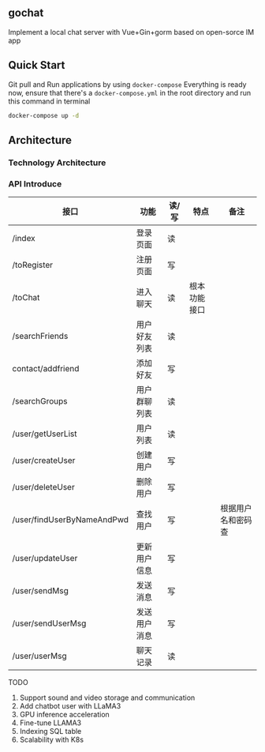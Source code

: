## gochat
Implement a local chat server with Vue+Gin+gorm based on open-sorce IM app

## Quick Start

Git pull and Run applications by using `docker-compose`
   Everything is ready now, ensure that there's a `docker-compose.yml` in the root directory and run this command in terminal

   ```sh
   docker-compose up -d
   ```
   
## Architecture

### Technology Architecture

### API Introduce

| 接口                            | 功能       | 读/写 | 特点         | 备注               |
| ------------------------------- | ---------- | ----- | ------------ | ------------------ |
| /index                          | 登录页面     | 读    |              |                    |
| /toRegister          		  | 注册页面     | 写    |              |                    |
| /toChat             		  | 进入聊天     | 读    | 根本功能接口  |                    |
| /searchFriends                  | 用户好友列表 |读      |              |                    |
| contact/addfriend                  | 添加好友 |写      |              |                    |
| /searchGroups                   | 用户群聊列表 | 读    |             |            	   |
| /user/getUserList               | 用户列表     | 读    |              |            	   |
| /user/createUser                | 创建用户     | 写    |             |            	   |
| /user/deleteUser          	  | 删除用户     | 写    |              |            	   |
| /user/findUserByNameAndPwd      | 查找用户     | 写    |              | 根据用户名和密码查  |
| /user/updateUser                | 更新用户信息 | 写    |              |            	   |
| /user/sendMsg                   | 发送消息     | 写    |              |            	   |
| /user/sendUserMsg               | 发送用户消息  | 写    |              |            	   |
| /user/userMsg               | 聊天记录  | 读    |              |            	   |

 
TODO
1. Support sound and video storage and communication
2. Add chatbot user with LLaMA3
3. GPU inference acceleration
4. Fine-tune LLAMA3
5. Indexing SQL table
6. Scalability with K8s
   
